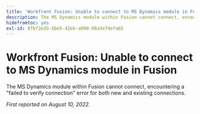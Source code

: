 ```yaml
---
title: 'Workfront Fusion: Unable to connect to MS Dynamics module in Fusion'
description: The MS Dynamics module within Fusion cannot connect, encountering a fails to verify connection error for both new and existing connections.
hidefromtoc: yes
exl-id: 8fb72e2b-5be5-42eb-a098-98a3e74efa65
---
```

# Workfront Fusion: Unable to connect to MS Dynamics module in Fusion

The MS Dynamics module within Fusion cannot connect, encountering a "failed to verify connection" error for both new and existing connections.

_First reported on August 10, 2022._
